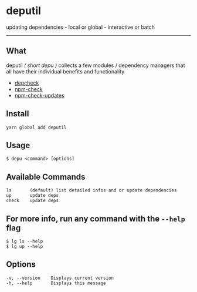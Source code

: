 # deputil
updating dependencies - local or global - interactive or batch

----------
## What
deputil _( short depu )_ collects a few modules / dependency managers that all have their individual benefits and functionality
* [depcheck](https://www.npmjs.com/package/depcheck)
* [npm-check](https://www.npmjs.com/package/npm-check)
* [npm-check-updates](https://www.npmjs.com/package/npm-check-updates)

## Install
``` 
yarn global add deputil
```

## Usage
    $ depu <command> [options]
    
## Available Commands
    ls       (default) list detailed infos and or update dependencies
    up       update deps
    check    update deps

## For more info, run any command with the `--help` flag
    $ lg ls --help
    $ lg up --help

## Options
    -v, --version    Displays current version
    -h, --help       Displays this message


